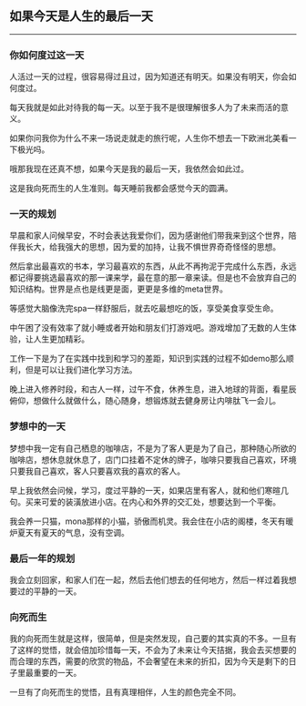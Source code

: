 ## 如果今天是人生的最后一天

---
### 你如何度过这一天

人活过一天的过程，很容易得过且过，因为知道还有明天。如果没有明天，你会如何度过。

每天我就是如此对待我的每一天。以至于我不是很理解很多人为了未来而活的意义。

如果你问我你为什么不来一场说走就走的旅行呢，人生你不想去一下欧洲北美看一下极光吗。

哦那我现在还真不想，如果今天是我的最后一天，我依然会如此过。

这是我向死而生的人生准则。每天睡前我都会感觉今天的圆满。

### 一天的规划

早晨和家人问候早安，不时会表达我爱你们，因为感谢他们带我来到这个世界，陪伴我长大，给我强大的思想，因为爱的加持，让我不惧世界奇奇怪怪的思想。

然后拿出最喜欢的书本，学习最喜欢的东西，从此不再拘泥于完成什么东西，永远都记得要挑选最喜欢的那一课来学，最在意的那一章来读。但是也不会放弃自己的知识结构。世界是点也是线更是面，更更是多维的meta世界。

等感觉大脑像洗完spa一样舒服后，就去吃最想吃的饭，享受美食享受生命。

中午困了没有效率了就小睡或者开始和朋友们打游戏吧。游戏增加了无数的人生体验，让人生更加精彩。

工作一下是为了在实践中找到和学习的差距，知识到实践的过程不如demo那么顺利，但是可以让我们进化学习方法。

晚上进入修养时段，和古人一样，过午不食，休养生息，进入地球的背面，看星辰俯仰，想做什么就做什么，随心随身，想锻炼就去健身房让内啡肽飞一会儿。

### 梦想中的一天

梦想中我一定有自己栖息的咖啡店，不是为了客人更是为了自己，那种随心所欲的咖啡店，想休息就休息了，店门口挂着不定休的牌子，咖啡只要我自己喜欢，环境只要我自己喜欢，客人只要喜欢我的喜欢的客人。

早上我依然会问候，学习，度过平静的一天，如果店里有客人，就和他们寒暄几句。买来可爱的装潢放进小店。在内心和外界的交汇处，想要达到一个平衡。

我会养一只猫，mona那样的小猫，骄傲而机灵。我会住在小店的阁楼，冬天有暖炉夏天有夏天的气息，没有空调。

### 最后一年的规划

我会立刻回家，和家人们在一起，然后去他们想去的任何地方，然后一样过着我想要过的平静的一天。

### 向死而生

我的向死而生就是这样，很简单，但是突然发现，自己要的其实真的不多。一旦有了这样的觉悟，就会倍加珍惜每一天，不会为了未来让今天拮据，我会去买想要的而合理的东西，需要的欣赏的物品，不会奢望在未来的折扣，因为今天是剩下的日子里最重要的一天。

一旦有了向死而生的觉悟，且有真理相伴，人生的颜色完全不同。
